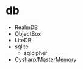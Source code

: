 # db

- RealmDB
- ObjectBox
- LiteDB
- sqlite
  - sqlcipher
- [Cysharp/MasterMemory](https://github.com/Cysharp/MasterMemory)